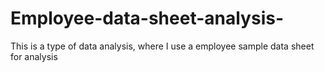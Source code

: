 # Employee-data-sheet-analysis-
This is a type of data analysis, where I use a employee sample data sheet for analysis 
